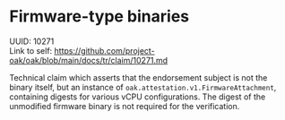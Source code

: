 # Firmware-type binaries

UUID: 10271\
Link to self:
https://github.com/project-oak/oak/blob/main/docs/tr/claim/10271.md

Technical claim which asserts that the endorsement subject is not the binary
itself, but an instance of `oak.attestation.v1.FirmwareAttachment`, containing
digests for various vCPU configurations. The digest of the unmodified firmware
binary is not required for the verification.
